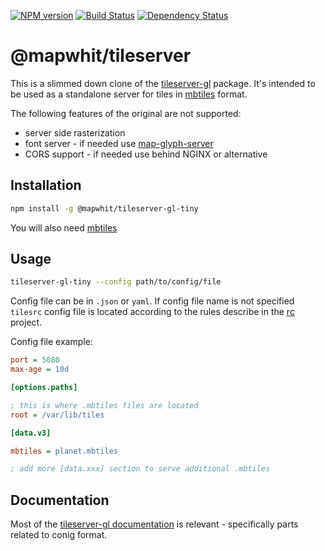 [![NPM version][npm-image]][npm-url]
[![Build Status][build-image]][build-url]
[![Dependency Status][deps-image]][deps-url]

# @mapwhit/tileserver

This is a slimmed down clone of the [tileserver-gl] package.
It's intended to be used as a standalone server for tiles in [mbtiles] format.

The following features of the original are not supported:

- server side rasterization
- font server - if needed use [map-glyph-server]
- CORS support - if needed use behind NGINX or alternative

## Installation

```sh
npm install -g @mapwhit/tileserver-gl-tiny
```


You will also need [mbtiles]

## Usage

```sh
tileserver-gl-tiny --config path/to/config/file
```

Config file can be in `.json` or `yaml`. If config file name is not specified
`tilesrc` config file is located according to the rules describe in the [rc] project.

Config file example:

```ini
port = 5080
max-age = 10d

[options.paths]

; this is where .mbtiles files are located
root = /var/lib/tiles

[data.v3]

mbtiles = planet.mbtiles

; add more [data.xxx] section to serve additional .mbtiles
```

## Documentation

Most of the [tileserver-gl documentation] is relevant - specifically parts related to conig format.


[mbtiles]: https://wiki.openstreetmap.org/wiki/MBTiles
[tileserver-gl]: https://www.npmjs.com/package/tileserver-gl
[rc]: https://www.npmjs.com/package/rc
[tileserver-gl documentation]: http://tileserver.readthedocs.io
[map-glyph-server]: https://github.com/furkot/map-glyph-server

[npm-image]: https://img.shields.io/npm/v/@mapwhit/tileserver
[npm-url]: https://npmjs.org/package/@mapwhit/tileserver

[build-image]: https://img.shields.io/github/actions/workflow/status/mapwhit/tileserver/check.yaml?branch=main
[build-url]: https://github.com/mapwhit/tileserver/actions/workflows/check.yaml

[deps-image]: https://img.shields.io/librariesio/release/npm/@mapwhit/tileserver
[deps-url]: https://libraries.io/npm/@mapwhit%2Ftileserver

